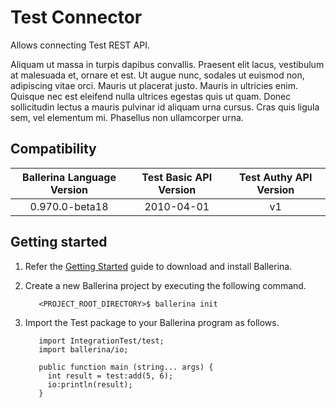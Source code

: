 # Test Connector

Allows connecting Test REST API.

Aliquam ut massa in turpis dapibus convallis. Praesent elit lacus, vestibulum at malesuada et, ornare et est. Ut augue nunc, 
sodales ut euismod non, adipiscing vitae orci. Mauris ut placerat justo. Mauris in ultricies enim. Quisque nec est eleifend 
nulla ultrices egestas quis ut quam. Donec sollicitudin lectus a mauris pulvinar id aliquam urna cursus. Cras quis ligula sem, 
vel elementum mi. Phasellus non ullamcorper urna.


## Compatibility

| Ballerina Language Version  | Test Basic API Version | Test Authy API Version |
|:---------------------------:|:------------------------:|:------------------------:|
| 0.970.0-beta18              | 2010-04-01               | v1                       |

## Getting started

1.  Refer the [Getting Started](https://ballerina.io/learn/getting-started/) guide to download and install Ballerina.

2. Create a new Ballerina project by executing the following command.

	```shell
	   <PROJECT_ROOT_DIRECTORY>$ ballerina init
	```

4. Import the Test package to your Ballerina program as follows.

	```ballerina
	   import IntegrationTest/test;
       import ballerina/io;

	   public function main (string... args) {
         int result = test:add(5, 6);
         io:println(result);
	   }
	```

